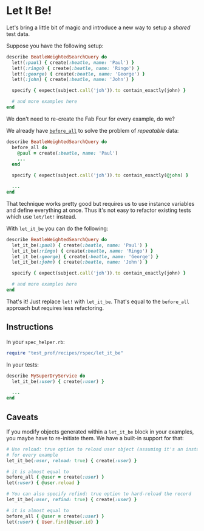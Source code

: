 # Let It Be!

Let's bring a little bit of magic and introduce a new way to setup a _shared_ test data.

Suppose you have the following setup:

```ruby
describe BeatleWeightedSearchQuery do
  let!(:paul) { create(:beatle, name: 'Paul') }
  let!(:ringo) { create(:beatle, name: 'Ringo') }
  let!(:george) { create(:beatle, name: 'George') }
  let!(:john) { create(:beatle, name: 'John') }

  specify { expect(subject.call('joh')).to contain_exactly(john) }

  # and more examples here
end
```

We don't need to re-create the Fab Four for every example, do we?

We already have [`before_all`](https://github.com/palkan/test-prof/tree/master/guides/before_all.md) to solve the problem of _repeatable_ data:

```ruby
describe BeatleWeightedSearchQuery do
  before_all do
    @paul = create(:beatle, name: 'Paul')
    ...
  end

  specify { expect(subject.call('joh')).to contain_exactly(@john) }

  ...
end
```

That technique works pretty good but requires us to use instance variables and define everything at once. Thus it's not easy to refactor existing tests which use `let/let!` instead.

With `let_it_be` you can do the following:

```ruby
describe BeatleWeightedSearchQuery do
  let_it_be(:paul) { create(:beatle, name: 'Paul') }
  let_it_be(:ringo) { create(:beatle, name: 'Ringo') }
  let_it_be(:george) { create(:beatle, name: 'George') }
  let_it_be(:john) { create(:beatle, name: 'John') }

  specify { expect(subject.call('joh')).to contain_exactly(john) }

  # and more examples here
end
```

That's it! Just replace `let!` with `let_it_be`. That's equal to the `before_all` approach but requires less refactoring.


## Instructions

In your `spec_helper.rb`:

```ruby
require "test_prof/recipes/rspec/let_it_be"
```

In your tests:

```ruby
describe MySuperDryService do
  let_it_be(:user) { create(:user) }

  ...
end
```

## Caveats

If you modify objects generated within a `let_it_be` block in your examples, you maybe have to re-initiate them.
We have a built-in support for that:


```ruby
# Use reload: true option to reload user object (assuming it's an instance of ActiveRecord)
# for every example
let_it_be(:user, reload: true) { create(:user) }

# it is almost equal to
before_all { @user = create(:user) }
let(:user) { @user.reload }

# You can also specify refind: true option to hard-reload the record
let_it_be(:user, refind: true) { create(:user) }

# it is almost equal to
before_all { @user = create(:user) }
let(:user) { User.find(@user.id) }
```
